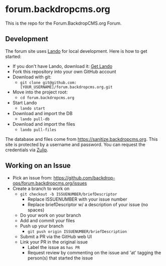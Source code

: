forum.backdropcms.org
=====================

This is the repo for the Forum.BackdropCMS.org Forum.

Development
-----------

The forum site uses [Lando](https://docs.lando.dev/) for local development. Here
is how to get started:

* If you don't have Lando, download it: [Get Lando](https://lando.dev/download/)
* Fork this repository into your own GitHub account
* Download with git:
  * `git clone git@github.com:[YOUR_USERNAME]/forum.backdropcms.org.git`
* Move into the project root:
  * `cd forum.backdropcms.org`
* Start Lando
  * `lando start`
* Download and import the DB
  * `lando pull-db`
* Download and import the files
  * `lando pull-files`

The database and files come from https://sanitize.backdropcms.org. This site is
protected by a username and password. You can request the credentials via
[Zulip](https://backdrop.zulipchat.com/login/).

Working on an Issue
-------------------

* Pick an issue from:
  https://github.com/backdrop-ops/forum.backdropcms.org/issues
* Create a branch to work on
  * `git checkout -b ISSUENUMBER/briefDescriptor`
    * Replace ISSUENUMBER with your issue number
    * Replace briefDescriptor w/ a description of your issue (no spaces)
  * Do your work on your branch
  * Add and commit your files
  * Push up your branch
    * `git push origin ISSUENUMBER/briefDescription`
  * Submit a PR via the GitHub web UI
  * Link your PR in the original issue
    * Label the issue as `has PR`
    * Request review by commenting on the issue and 'at' tagging the person(s)
      that started the issue
